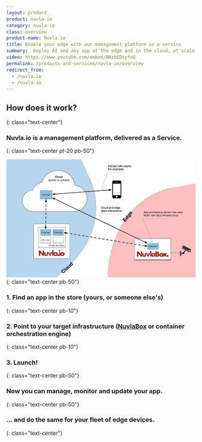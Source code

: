 ```yaml
---
layout: product
product: nuvla-io
category: nuvla-io
class: overview
product-name: Nuvla.io
title: Enable your edge with our management platform as a service
summary:  Deploy AI and any app at the edge and in the cloud, at scale.
video: https://www.youtube.com/embed/BHzbEDzyfnQ
permalink: /products-and-services/nuvla-io/overview
redirect_from:
  - /nuvla.io
  - /nuvla-io
---
```


## How does it work?
{: class="text-center"}

### Nuvla.io is a management platform, delivered as a Service.
{: class="text-center pt-20 pb-50"}

![Nuvla.io Overview](/img/content/diagrams/nuvla-io-overview.png "Nuvla.io Overview")
{: class="text-center pb-50"}

### 1. Find an app in the store (yours, or someone else's)
{: class="text-center pb-10"} 
### 2. Point to your target infrastructure ([NuvlaBox](/products-and-services/nuvlabox/overview) or container orchestration engine)
{: class="text-center pb-10"}
### 3. Launch!
{: class="text-center pb-50"}

### Now you can manage, monitor and update your app.
{: class="text-center pb-50"}
 
### **... and do the same for your fleet of edge devices.**
{: class="text-center"}

